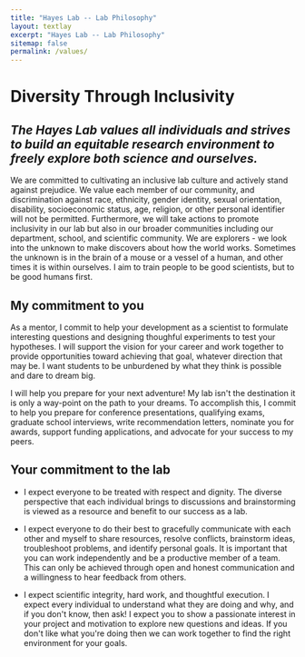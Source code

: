 ```yaml
---
title: "Hayes Lab -- Lab Philosophy"
layout: textlay
excerpt: "Hayes Lab -- Lab Philosophy"
sitemap: false
permalink: /values/
---
```


# Diversity Through Inclusivity
## *The Hayes Lab values all individuals and strives to build an equitable research environment to freely explore both science and ourselves.*

We are committed to cultivating an inclusive lab culture and actively stand against prejudice. We value each member of our community, and discrimination against race, ethnicity, gender identity, sexual orientation, disability, socioeconomic status, age, religion, or other personal identifier will not be permitted. Furthermore, we will take actions to promote inclusivity in our lab but also in our broader communities including our department, school, and scientific community. We are explorers - we look into the unknown to make discovers about how the world works. Sometimes the unknown is in the brain of a mouse or a vessel of a human, and other times it is within ourselves. I aim to train people to be good scientists, but to be good humans first.


## My commitment to you

As a mentor, I commit to help your development as a scientist to formulate interesting questions and designing thoughful experiments to test your hypotheses. I will support the vision for your career and work together to provide opportunities toward achieving that goal, whatever direction that may be. I want students to be unburdened by what they think is possible and dare to dream big. 

I will help you prepare for your next adventure! My lab isn't the destination it is only a way-point on the path to your dreams. To accomplish this, I commit to help you prepare for conference presentations, qualifying exams, graduate school interviews, write recommendation letters, nominate you for awards, support funding applications, and advocate for your success to my peers.


## Your commitment to the lab

- I expect everyone to be treated with respect and dignity. The diverse perspective that each individual brings to discussions and brainstorming is viewed as a resource and benefit to our success as a lab. 

- I expect everyone to do their best to gracefully communicate with each other and myself to share resources, resolve conflicts, brainstorm ideas, troubleshoot problems, and identify personal goals. It is important that you can work independently and be a productive member of a team. This can only be achieved through open and honest communication and a willingness to hear feedback from others.

- I expect scientific integrity, hard work, and thoughtful execution. I expect every individual to understand what they are doing and why, and if you don't know, then ask! I expect you to show a passionate interest in your project and motivation to explore new questions and ideas. If you don't like what you're doing then we can work together to find the right environment for your goals.